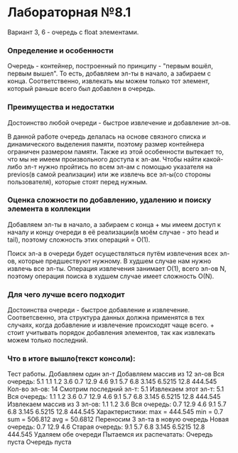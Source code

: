 # Лабораторная №8.1

Вариант 3, 6 - очередь с float элементами.

### Определение и особенности

Очередь - контейнер, построенный по принципу - "первым вошёл, первым вышел". То есть, добавляем эл-ты в начало, а забираем с конца. Соответственно, извлекать мы можем только тот элемент, который раньше всего был добавлен в очередь.

### Преимущества и недостатки

Достоинство любой очереди - быстрое извлечение и добавление эл-ов.

В данной работе очередь делалась на основе связного списка и динамического выделения памяти, поэтому размер контейнера ограничен размером памяти.
Также из этой особенности вытекает то, что мы не имеем произвольного доступа к эл-ам. Чтобы найти какой-либо эл-т нужно пройтись по всем эл-ам с помощью указателя на previos(в самой реализации) или же извлечь все эл-ы(со стороны пользователя), которые стоят перед нужным.

### Оценка сложности по добавлению, удалению и поиску элемента в коллекции

 Добавляем эл-ты в начало, а забираем с конца + мы имеем доступ к началу и концу очереди в её реализации(в моём случае - это head и tail), поэтому сложность этих операций = О(1).

 Поиск эл-а в очереди будет осуществляться путём извлечения всех эл-ов, которые предшествуют нужному. В худшем случае нам нужно извлечь все эл-ты. Операция извлечения занимает О(1), всего эл-ов N, поэтому операция поиска в худшем случае имеет сложность О(N).

### Для чего лучше всего подходит

Достоинства очереди - быстрое добавление и извлечение. Соответсвенно, эта структура данных должна применятся в тех случаях, когда добавление и извлечение происходят чаще всего. + стоит учитывать порядок добавления элементов, так как извлекать можем только последний.

### Что в итоге вышло(текст консоли):
Тест работы.
Добавляем один эл-т
Добавляем массив из 12 эл-ов
Вся очередь:
5.1 1.1 1.2 3.6 0.7 12.9 4.6 9.1 5.7 6.8 3.145 6.5215 12.8 444.545
Кол-во эл-ов:
14
Смотрим последний эл-т:
5.1
Извлекаем этот эл-т:
5.1
Вся очередь:
1.1 1.2 3.6 0.7 12.9 4.6 9.1 5.7 6.8 3.145 6.5215 12.8 444.545
Извлекаем массив из 3 эл-ов:
1.1 1.2 3.6
Вся очередь:
0.7 12.9 4.6 9.1 5.7 6.8 3.145 6.5215 12.8 444.545
Характеристики:
max = 444.545
min = 0.7
sum = 506.812
avg = 50.6812
Переносим 3 эл-та в новую очередь
Новая очередь:
0.7 12.9 4.6
Старая очередь:
9.1 5.7 6.8 3.145 6.5215 12.8 444.545
Удаляем обе очереди
Пытаемся их распечатать:
Очередь пуста
Очередь пуста

